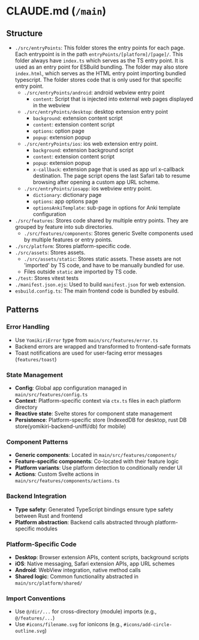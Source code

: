 # CLAUDE.md (`/main`)

## Structure

- `./src/entryPoints`: This folder stores the entry points for each page. Each entrypoint is in the path `entryPoints/[platform]/[page]/`. This folder always have `index.ts` which serves as the TS entry point. It is used as an entry point for ESBuild bundling. The folder may also store `index.html`, which serves as the HTML entry point importing bundled typescript. The folder stores code that is only used for that specific entry point.
  - `./src/entryPoints/android`: android webview entry point
    - `content`: Script that is injected into external web pages displayed in the webview
  - `./src/entryPoints/desktop`: desktop extension entry point
    - `background`: extension content script
    - `content`: extension content script
    - `options`: option page
    - `popup`: extension popup
  - `./src/entryPoints/ios`: ios web extension entry point.
    - `background`: extension background script
    - `content`: extension content script
    - `popup`: extension popup
    - `x-callback`: extension page that is used as app url x-callback destination. The page script opens the last Safari tab to resume browsing after opening a custom app URL scheme.
  - `./src/entryPoints/iosapp`: ios webview entry point.
    - `dictionary`: dictionary page
    - `options`: app options page
    - `optionsAnkiTemplate`: sub-page in options for Anki template configuration
- `./src/features`: Stores code shared by multiple entry points. They are grouped by feature into sub directories.
  - `./src/features/components`: Stores generic Svelte components used by multiple features or entry points.
- `./src/platform`: Stores platform-specific code.
- `./src/assets`: Stores assets.
  - `./src/assets/static`: Stores static assets. These assets are not 'imported' by TS code, and have to be manually bundled for use.
  - Files outside `static` are imported by TS code.
- `./test`: Stores vitest tests
- `./manifest.json.ejs`: Used to build `manifest.json` for web extension.
- `esbuild.config.ts`: The main frontend code is bundled by esbuild.

## Patterns

### Error Handling

- Use `YomikiriError` type from `main/src/features/error.ts`
- Backend errors are wrapped and transformed to frontend-safe formats
- Toast notifications are used for user-facing error messages (`features/toast`)

### State Management

- **Config**: Global app configuration managed in `main/src/features/config.ts`
- **Context**: Platform-specific context via `ctx.ts` files in each platform directory
- **Reactive state**: Svelte stores for component state management
- **Persistence**: Platform-specific store (IndexedDB for desktop, rust DB store(yomikiri-backend-uniffi/db) for mobile)

### Component Patterns

- **Generic components**: Located in `main/src/features/components/`
- **Feature-specific components**: Co-located with their feature logic
- **Platform variants**: Use platform detection to conditionally render UI
- **Actions**: Custom Svelte actions in `main/src/features/components/actions.ts`

### Backend Integration

- **Type safety**: Generated TypeScript bindings ensure type safety between Rust and frontend
- **Platform abstraction**: Backend calls abstracted through platform-specific modules

### Platform-Specific Code

- **Desktop**: Browser extension APIs, content scripts, background scripts
- **iOS**: Native messaging, Safari extension APIs, app URL schemes
- **Android**: WebView integration, native method calls
- **Shared logic**: Common functionality abstracted in `main/src/platform/shared/`

### Import Conventions

- Use `@/dir/...` for cross-directory (module) imports (e.g., `@/features/...`)
- Use `#icons/filename.svg` for ionicons (e.g., `#icons/add-circle-outline.svg`)
